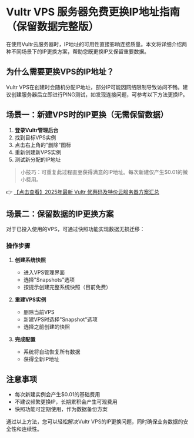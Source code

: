 # Vultr VPS 服务器免费更换IP地址指南（保留数据完整版）

在使用Vultr云服务器时，IP地址的可用性直接影响连接质量。本文将详细介绍两种不同场景下的IP更换方案，帮助您既更换IP又保留重要数据。

## 为什么需要更换VPS的IP地址？

Vultr VPS在创建时会随机分配IP地址，部分IP可能因网络限制导致访问不畅。建议创建服务器后立即进行PING测试，如发现连接问题，可参考以下方法更换IP。

## 场景一：新建VPS时的IP更换（无需保留数据）

1. **登录Vultr管理后台**
2. 找到目标VPS实例
3. 点击右上角的"删除"图标
4. 重新创建新VPS实例
5. 测试新分配的IP地址

> 小技巧：可重复此过程直至获得满意的IP地址。每次新建仅产生$0.01的微小费用。

👉 [【点击查看】2025年最新 Vultr 优惠码及特价云服务器方案汇总](https://bit.ly/VuLtr)

## 场景二：保留数据的IP更换方案

对于已投入使用的VPS，可通过快照功能实现数据无损迁移：

### 操作步骤

1. **创建系统快照**
   - 进入VPS管理界面
   - 选择"Snapshots"选项
   - 按提示创建完整系统快照（目前免费）

2. **重建VPS实例**
   - 删除当前VPS
   - 新建VPS时选择"Snapshot"选项
   - 选择之前创建的快照

3. **完成配置**
   - 系统将自动恢复所有数据
   - 获得全新IP地址

## 注意事项

- 每次新建实例会产生$0.01的基础费用
- 不建议频繁更换IP，长期累积会产生可观费用
- 快照功能可定期使用，作为数据备份方案

通过以上方法，您可以轻松解决Vultr VPS的IP更换问题，同时确保业务数据的安全性和连续性。
